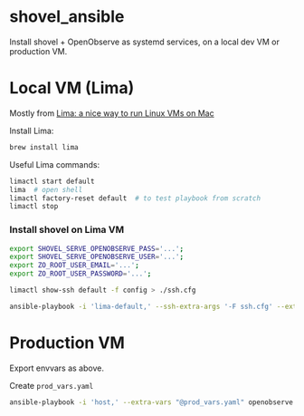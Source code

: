 # shovel_ansible

 Install shovel + OpenObserve as systemd services, on a local dev VM or production VM.

# Local VM (Lima)

Mostly from [Lima: a nice way to run Linux VMs on Mac](https://jvns.ca/blog/2023/07/10/lima--a-nice-way-to-run-linux-vms-on-mac/)

Install Lima:

```bash
brew install lima
```

Useful Lima commands:

```bash
limactl start default
lima  # open shell
limactl factory-reset default  # to test playbook from scratch
limactl stop
```

### Install shovel on Lima VM

```bash
export SHOVEL_SERVE_OPENOBSERVE_PASS='...';
export SHOVEL_SERVE_OPENOBSERVE_USER='...';
export ZO_ROOT_USER_EMAIL='...';
export ZO_ROOT_USER_PASSWORD='...';
```

```bash
limactl show-ssh default -f config > ./ssh.cfg
```

```bash
ansible-playbook -i 'lima-default,' --ssh-extra-args '-F ssh.cfg' --extra-vars "@lima_vars.yaml" openobserve.ansible.yaml shovel.ansible.yaml
```

# Production VM

Export envvars as above.

Create `prod_vars.yaml`

```bash
ansible-playbook -i 'host,' --extra-vars "@prod_vars.yaml" openobserve.ansible.yaml shovel.ansible.yaml
```


